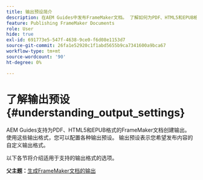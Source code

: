 ```yaml
---
title: 输出预设简介
description: 在AEM Guides中发布FrameMaker文档。 了解如何为PDF、HTML5和EPUB格式的FrameMaker文档生成输出。
feature: Publishing FrameMaker Documents
role: User
hide: true
exl-id: 691773e5-547f-4638-9ce0-f6d08e1153d7
source-git-commit: 26fa1e52920c1f1abd5655b9ca7341600a9bca67
workflow-type: tm+mt
source-wordcount: '90'
ht-degree: 0%

---
```


# 了解输出预设 {#understanding_output_settings}

AEM Guides支持为PDF、HTML5和EPUB格式的FrameMaker文档创建输出。 使用这些输出格式，您可以配置各种输出预设。 输出预设表示您希望发布内容的自定义输出格式。

以下各节将介绍适用于支持的输出格式的选项。

**父主题：**&#x200B;[&#x200B;生成FrameMaker文档的输出](fm-output-generatation.md)
